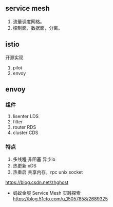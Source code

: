 
## service mesh
1. 流量调度网格。
2. 控制面，数据面，分离。

## istio
开源实现
1. pilot
1. envoy 

## envoy
### 组件
1. lisenter     LDS
2. filter       
3. router       RDS
4. cluster      CDS

### 特点
1. 多线程 非阻塞 异步io
2. 热更新 xDS
3. 热重启 共享内存，rpc unix socket




https://blog.csdn.net/zhghost
- 蚂蚁金服 Service Mesh 实践探索 https://blog.51cto.com/u_15057858/2689325

